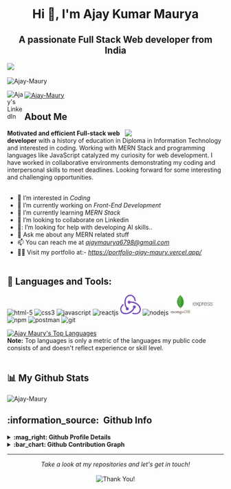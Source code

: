 
<!---
    Ajay-Maury/Ajay-Maury is a ✨ special ✨ repository because its `README.md` (this file) appears on your GitHub profile.
    You can click the Preview link to take a look at your changes.
    --->
 
<h1 align="center">Hi 👋, I'm Ajay Kumar Maurya</h1> 
<h2 align="center">A passionate Full Stack Web developer from India</h2>

<a align="center" href="https://github.com/shikha-max/readme-typing-svg"><img src="https://readme-typing-svg.herokuapp.com?lines=I'm+Aspiring+MERN+Stack+Developer;%20Enthusiastic%20and%20Motivated;I%20Always%20enjoy%20learning%20new%20things&center=true&width=800&height=60"></a>
<br/>
<p align="left"> <img src="https://komarev.com/ghpvc/?username=Ajay-Maury&label=Profile%20views&color=0e75b6&style=flat" alt="Ajay-Maury" /> </p>

<a href="https://www.linkedin.com/in/ajay-kumar-maurya/">
  <img align="left" alt="Ajay's LinkedIn" width="40px" src="https://raw.githubusercontent.com/peterthehan/peterthehan/master/assets/linkedin.svg" />
</a>
<a href="https://www.hackerrank.com/ajaymaurya6798" target="blank">
        <img align="center" src="https://raw.githubusercontent.com/rahuldkjain/github-profile-readme-generator/master/src/images/icons/Social/hackerrank.svg"                     alt="Ajay-Maury" 
             height="30" width="40" /></a>
<!-- <a href="">
  <img align="left" alt="Ajay | Twitter" width="40px" src="https://raw.githubusercontent.com/peterthehan/peterthehan/master/assets/twitter.svg" />
</a> -->
<br/>

## About Me
<img align='right' src="https://media.giphy.com/media/M9gbBd9nbDrOTu1Mqx/giphy.gif" width="230">
<b>Motivated and efficient Full-stack web developer</b> with a history of education in Diploma in Information Technology and interested in coding. Working with MERN Stack and programming languages like JavaScript catalyzed my curiosity for web development. I have worked in collaborative environments demonstrating my coding and interpersonal skills to meet deadlines. Looking forward for some interesting and challenging opportunities.
<br/>
<br/>

- 👀 I’m interested in *Coding*
- :telescope: I’m currently working on *Front-End Development*
- :seedling: I’m currently learning *MERN Stack*
- :dancers: I’m looking to collaborate on Linkedin
- 🤔: I’m looking for help with developing AI skills..
- :speech_balloon: Ask me about any MERN related stuff
- 📫 You can reach me at *ajaymaurya6798@gmail.com*
- 👨‍💻 Visit my portfolio at:- *https://portfolio-ajay-maury.vercel.app/*
<br/> <br/>

<!-- - 📄 Know about my experiences [Drive Link](deive-link if any) -->

<!-- <h3 align="left">Connect with me:</h3>
<p align="left">
  <a href="https://www.linkedin.com/in/ajay-kumar-maurya/" target="_blank"
    ><img
      align="center"
      src="https://raw.githubusercontent.com/rahuldkjain/github-profile-readme-generator/master/src/images/icons/Social/linked-in-alt.svg"
      alt="Ajay-Maury"
      height="30"
      width="40"
  /></a>
    <a href="https://www.hackerrank.com/ajaymaurya6798" target="blank">
        <img align="center" src="https://raw.githubusercontent.com/rahuldkjain/github-profile-readme-generator/master/src/images/icons/Social/hackerrank.svg"                     alt="Ajay-Maury" 
             height="30" width="40" /></a>
</p> -->


  ## :rocket: Languages and Tools:
<!--  <img align="right" alt="GIF" clear = "both" src="https://github.com/abhisheknaiidu/abhisheknaiidu/blob/master/code.gif?raw=true" width="440" height="250" /> -->
<p align="left">
    <img src="https://img.icons8.com/color/48/000000/html-5.png" alt="html-5"/>
    <img src="https://img.icons8.com/color/48/000000/css3.png" alt="css3"/>
    <img src="https://img.icons8.com/color/48/000000/javascript.png" alt="javascript"/>
    <img src="https://img.icons8.com/officel/80/000000/react.png" alt="reactjs"  width="48" height="48"/>
     <img src="https://raw.githubusercontent.com/devicons/devicon/master/icons/redux/redux-original.svg" alt="redux"  width="48" height="48"/>
    <img src="https://img.icons8.com/color/48/000000/nodejs.png" alt="nodejs"/>
    <img src="https://raw.githubusercontent.com/devicons/devicon/master/icons/mongodb/mongodb-original-wordmark.svg" alt="mongodb" width="48" height="48"/>
    <img src="https://raw.githubusercontent.com/devicons/devicon/master/icons/express/express-original-wordmark.svg" alt="express" width="48" height="48"/>
    <img src="https://img.icons8.com/color/48/000000/npm.png"  alt="npm"/>
    <img src="https://www.vectorlogo.zone/logos/getpostman/getpostman-icon.svg" alt="postman" width="45" height="45" alt="postman"/>
    <img src="https://img.icons8.com/color/48/000000/git.png" alt="git"/>
</p>


 <a href="https://github.com/Ajay-Maury/github-readme-stats"><img alt="Ajay Maury's Top Languages" src="https://github-readme-stats.vercel.app/api/top-langs/?username=Ajay-Maury&langs_count=8&count_private=true&layout=compact&theme=react&hide_border=true&bg_color=0D1117" /></a>
  <br/>
  <b>Note:</b> Top languages is only a metric of the languages my public code consists of and doesn't reflect experience or skill level.
 <br><br/>

## :bar_chart: My Github Stats
<p >
 <img
    align="center"
    src="https://github-readme-stats.vercel.app/api?username=Ajay-Maury&show_icons=true&count_private=true&theme=chartreuse-dark&hide_border=true&bg_color=0D1117"
    alt="Ajay-Maury"
  />
</p>

<h2>:information_source: &nbsp;Github Info</h2>
<details>	
  <summary><b>:mag_right: Github Profile Details</b></summary>
<p align="center"><img height="180em" src="https://github-profile-summary-cards.vercel.app/api/cards/profile-details?username=Ajay-Maury&theme=github_dark" alt="Abhi-lab2" align = "center"/></p>
</details>

<details>
<summary><b>:bar_chart: Github Contribution Graph</b></summary>
<p align="center"<a href="#"><img alt="Ajay Maurya's Activity Graph" src="https://activity-graph.herokuapp.com/graph?username=Ajay-Maury&bg_color=0D1117&color=e05397&line=e05397&point=FFFFFF&hide_border=true&" /></a></p>
<!--<p align="center"<a href="#"><img alt="Ajay Maurya's Activity Graph" src="https://github-readme-streak-stats.herokuapp.com/?user=Ajay-Maury&bg_color=0D1117&color=e05397&line=e05397&point=FFFFFF&hide_border=true&" /></a></p> -->
</details>

<!-- <details>
 <summary><b>:trophy: Github Achievements</b></summary>
<p align="center"> <a href="https://github.com/Ajay-Maury/Ajay-Maury.git"><img src="https://github-profile-trophy.vercel.app/?username=Ajay-Maury&margin-w=5&theme=radical" alt="Ajay" /></a> </p>
 </details> -->
 
 <hr>
<p align="center">
    <i>Take a look at my repositories and let's get in touch!</i><br><br>
   <img alt="Thank You!" title="Thank You" src="https://img.shields.io/badge/Thank-You-ff69b4.svg"/>
</p>
